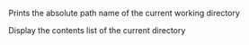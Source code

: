 Prints the absolute path name of the current working directory

Display the contents list of the current directory
